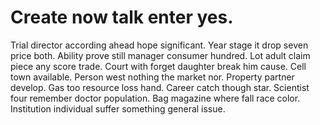 
# Create now talk enter yes.
Trial director according ahead hope significant. Year stage it drop seven price both.
Ability prove still manager consumer hundred. Lot adult claim piece any score trade.
Court with forget daughter break him cause. Cell town available.
Person west nothing the market nor. Property partner develop. Gas too resource loss hand.
Career catch though star.
Scientist four remember doctor population. Bag magazine where fall race color. Institution individual suffer something general issue.